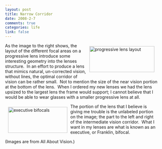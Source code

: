 ```yaml
--- 
layout: post
title: Narrow Corridor
date: 2008-2-7
comments: true
categories: life
link: false
---
```

<a href="http://allaboutvision.com/lenses/progressives.htm" title="All About Vision - Progressives"><img src="http://zanshin.net/images/lens.jpg" alt="progressive lens layout" align="right" height="86" hspace="10" vspace="10" width="215" /></a>As the image to the right shows, the layout of the different focal areas on a progressive lens introduce some interesting geometry into the lenses structure.  In an effort to produce a lens that mimics natural, un-corrected vision, without lines, the optimal corridor of vision can be rather small.  Not to mention the size of the near vision portion at the bottom of the lens.  When I ordered my new lenses we had the lens upsized to the largest lens the frame would support; I cannot believe that I would be able to wear glasses with a smaller progressive lens at all.

<a href="http://allaboutvision.com/lenses/multifocal.htm" title="All About Vision - Bifocals"><img src="http://zanshin.net/images/execbifocal.gif" alt="executive bifocals" align="left" height="86" hspace="10" vspace="10" width="196" /></a>The portion of the lens that I believe is giving me trouble is the unlabeled portion on the image; the part to the left and right of the intermediate vision corridor.  What I want in my lenses are what is known as an executive, or Franklin, bifocal.

(Images are from All About Vision.)
